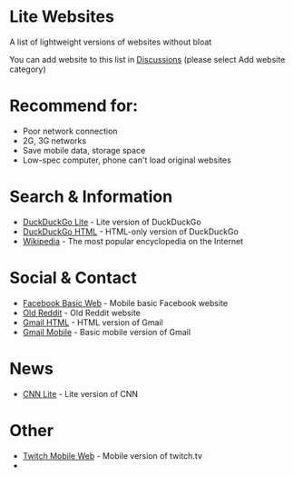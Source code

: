 # Lite Websites
A list of lightweight versions of websites without bloat

You can add website to this list in [Discussions](https://github.com/p3nguin-kun/lite-websites/discussions) (please select Add website category)



# Recommend for: 
- Poor network connection
- 2G, 3G networks
- Save mobile data, storage space
- Low-spec computer, phone can't load original websites



# Search & Information
- [DuckDuckGo Lite](https://lite.duckduckgo.com/lite) - Lite version of DuckDuckGo
- [DuckDuckGo HTML](https://html.duckduckgo.com/html/) - HTML-only version of DuckDuckGo
- [Wikipedia](https://wikipedia.org) - The most popular encyclopedia on the Internet

# Social & Contact
- [Facebook Basic Web](https://mbasic.facebook.com) - Mobile basic Facebook website
- [Old Reddit](https://old.reddit.com) - Old Reddit website
- [Gmail HTML](https://mail.google.com/mail/h/) - HTML version of Gmail
- [Gmail Mobile](https://mail.google.com/mail/x/) - Basic mobile version of Gmail

# News
- [CNN Lite](https://lite.cnn.com/) - Lite version of CNN

# Other
- [Twitch Mobile Web](https://m.twitch.tv) - Mobile version of twitch.tv
- 
